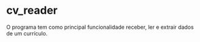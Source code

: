 # cv_reader
O programa tem como principal funcionalidade receber, ler e extrair dados de um currículo.
